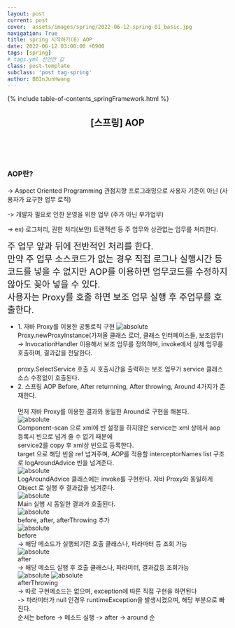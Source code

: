 ```yaml
---
layout: post
current: post
cover:  assets/images/spring/2022-06-12-spring-01_basic.jpg
navigation: True
title: spring 시작하기(6) AOP
date: 2022-06-12 03:00:00 +0900
tags: [spring]  
# tags.yml 선언한 값
class: post-template
subclass: 'post tag-spring'
author: BBInJunHwang
---
```


{% include table-of-contents_springFramework.html %}
<!-- <div>
<br>
<h2>[스프링] AOP</h2><br>

AOP란?<br> 
<p align = "justify">
<font size=3>
Aspect Oriented Programming 관점지향 프로그래밍으로 사용자 기준이 아닌 (사용자가 요구한 업무 로직)<br> 
개발자 필요로 인한 운영을 위한 업무 (주가 아닌 부가업무)<br>
<br>
ex) 로그처리, 권한 처리(보안) 트랜잭션 등 주 업무와 상관없는 업무를 처리한다.<br>
<br>
주 업무 앞과 뒤에 전반적인 처리를 한다.<br>
만약 주 업무 소스코드가 없는 경우 직접 로그나 실행시간 등 코드를 넣을 수 없지만 AOP를 이용하면 업무코드를 수정하지 않아도 꽂아 넣을 수 있다.<br>
사용자는 Proxy를 호출 하면 보조 업무 실행 후 주업무를 호출한다.<br>

<br>
1. 자바 Proxy를 이용한 공통로직 구현<br>
Proxy.newProxyInstance(가져올 클래스 로더, 클래스 인터페이스들, 보조업무)<br>
-> InvocationHandler 이용해서 보조 업무를 정의하며, invoke에서 실제 업무를 호출하며, 결과값을 전달한다.<br>
<br>
proxy.SelectService 호출 시 호출시간을 출력하는 보조 업무가 service 클래스 소스 수정없이 호출된다.<br>
<img style="margin-left:0; margin-bottom: 25px;border: 2px outset gray; border-radius:10px;" data-action="zoom" src='{{ "/assets/images/spring/spring06/ch06_main_class_aop_01.PNG" | relative_url }}' alt='absolute'><br>

<br>
2. 스프링 AOP<br>
Before, After returnning, After throwing, Around 4가지가 존재한다.<br>
<br>
먼저 자바 Proxy를 이용한 결과와 동일한 Around로 구현을 해본다.<br>

Component-scan 으로 xml에 빈 설정을 하지않은 service는 xml 상에서 aop 등록시 빈으로 넘겨 줄 수 없기 때문에<br>
service2를 copy 후  xml상 빈으로 등록한다.<br>
target 으로 해당 빈을 ref 넘겨주며, AOP를 적용할 interceptorNames list 구조로 logAroundAdvice 빈을 넘겨준다.<br>
<img style="margin-left:0; margin-bottom: 25px;border: 2px outset gray; border-radius:10px;" data-action="zoom" src='{{ "/assets/images/spring/spring06/ch06_bean_xml_01.PNG" | relative_url }}' alt='absolute'><br>

LogAroundAdvice 클래스에는 invoke를 구현한다. 자바 Proxy와 동일하게 Object 로 실행 후 결과값을 넘겨준다.<br>
<img style="margin-left:0; margin-bottom: 25px;border: 2px outset gray; border-radius:10px;" data-action="zoom" src='{{ "/assets/images/spring/spring06/ch06_advice_class_aop_01.PNG" | relative_url }}' alt='absolute'><br>

Main 실행 시 동일한 결과가 호출된다.<br>
<img style="margin-left:0; margin-bottom: 25px;border: 2px outset gray; border-radius:10px;" data-action="zoom" src='{{ "/assets/images/spring/spring06/ch06_main_class_aop_02.PNG" | relative_url }}' alt='absolute'><br>

before, after, afterThrowing 추가<br>
<img style="margin-left:0; margin-bottom: 25px;border: 2px outset gray; border-radius:10px;" data-action="zoom" src='{{ "/assets/images/spring/spring06/ch06_bean_xml_02.PNG" | relative_url }}' alt='absolute'><br>

before<br>
-> 해당 메소드가 실행되기전 호출 클래스나, 파라마터 등 조회 가능<br>
<img style="margin-left:0; margin-bottom: 25px;border: 2px outset gray; border-radius:10px;" data-action="zoom" src='{{ "/assets/images/spring/spring06/ch06_before_class_aop_01.PNG" | relative_url }}' alt='absolute'><br>

after<br>
-> 해당 메소드 실행 후 호출 클래스나, 파라미터, 결과값등 조회가능<br>
<img style="margin-left:0; margin-bottom: 25px;border: 2px outset gray; border-radius:10px;" data-action="zoom" src='{{ "/assets/images/spring/spring06/ch06_after_class_aop_01.PNG" | relative_url }}' alt='absolute'><br>

afterThrowing<br>
-> 따로 구현메소드는 없으며, exception에 따른 직접 구현을 하면된다 <br>
-> 파라미터가 null 인경우 runtimeException을 발생시켰으며, 해당 부분으로 빠진다.<br>
<img style="margin-left:0; margin-bottom: 25px;border: 2px outset gray; border-radius:10px;" data-action="zoom" src='{{ "/assets/images/spring/spring06/ch06_afterThrowing_class_aop_01.PNG" | relative_url }}' alt='absolute'>
<img style="margin-left:0; margin-bottom: 25px;border: 2px outset gray; border-radius:10px;" data-action="zoom" src='{{ "/assets/images/spring/spring06/ch06_bean_service_class_01.PNG" | relative_url }}' alt='absolute'>

순서는 before -> 메소드 실행 -> after -> around 순<br>

</font>
</p>
</div> -->



<div>
    <header>
      <h2 class="title">[스프링] AOP</h2><br>
    </header>
    <div>
      <h3 class="subTitle">AOP란?</h3>
      <p> ->  Aspect Oriented Programming 관점지향 프로그래밍으로 사용자 기준이 아닌 (사용자가 요구한 업무 로직)</p>
      <p> ->  개발자 필요로 인한 운영을 위한 업무 (주가 아닌 부가업무)</p>
      <p> ->  ex) 로그처리, 권한 처리(보안) 트랜잭션 등 주 업무와 상관없는 업무를 처리한다.</p>
    </div>
    <div class="listWrapper">
      <span style="font-size: 20px;">주 업무 앞과 뒤에 전반적인 처리를 한다.<br>
                                    만약 주 업무 소스코드가 없는 경우 직접 로그나 실행시간 등 코드를 넣을 수 없지만 AOP를 이용하면 업무코드를 수정하지 않아도 꽂아 넣을 수 있다.<br>
                                    사용자는 Proxy를 호출 하면 보조 업무 실행 후 주업무를 호출한다.</span>
      <ul class="imageList">
        <li>
          <div class="area">
            <span>1. 자바 Proxy를 이용한 공통로직 구현</span>
            <img data-action="zoom" src="/assets/images/spring/spring06/ch06_main_class_aop_01.PNG" alt='absolute'>
            <div>
              <span>Proxy.newProxyInstance(가져올 클래스 로더, 클래스 인터페이스들, 보조업무)<br>
                    -> InvocationHandler 이용해서 보조 업무를 정의하며, invoke에서 실제 업무를 호출하며, 결과값을 전달한다.<br>
                    <br>
                    proxy.SelectService 호출 시 호출시간을 출력하는 보조 업무가 service 클래스 소스 수정없이 호출된다.<br></span>
            </div>
          </div>
        </li>
        <li>
          <span>2. 스프링 AOP
            Before, After returnning, After throwing, Around 4가지가 존재한다.<br>
            <br>
            먼저 자바 Proxy를 이용한 결과와 동일한 Around로 구현을 해본다.<br></span>
          <div class="area">
            <img data-action="zoom" src="/assets/images/spring/spring06/ch06_bean_xml_01.PNG" alt='absolute'>
            <div>
              <span>Component-scan 으로 xml에 빈 설정을 하지않은 service는 xml 상에서 aop 등록시 빈으로 넘겨 줄 수 없기 때문에<br>
                service2를 copy 후  xml상 빈으로 등록한다.<br>
                target 으로 해당 빈을 ref 넘겨주며, AOP를 적용할 interceptorNames list 구조로 logAroundAdvice 빈을 넘겨준다.<br></span>
            </div>
            <img data-action="zoom" src="/assets/images/spring/spring06/ch06_advice_class_aop_01.PNG" alt='absolute'>
            <div>
              <span>LogAroundAdvice 클래스에는 invoke를 구현한다. 자바 Proxy와 동일하게 Object 로 실행 후 결과값을 넘겨준다.</span>
            </div>
            <img data-action="zoom" src="/assets/images/spring/spring06/ch06_main_class_aop_02.PNG" alt='absolute'>
            <div>
              <span>Main 실행 시 동일한 결과가 호출된다.</span>
            </div>
            <img data-action="zoom" src="/assets/images/spring/spring06/ch06_bean_xml_02.PNG" alt='absolute'>
            <div>
              <span>before, after, afterThrowing 추가</span>
            </div>
            <img data-action="zoom" src="/assets/images/spring/spring06/ch06_before_class_aop_01.PNG" alt='absolute'>
            <div>
              <span>before<br>
                    -> 해당 메소드가 실행되기전 호출 클래스나, 파라마터 등 조회 가능</span>
            </div>
            <img data-action="zoom" src="/assets/images/spring/spring06/ch06_after_class_aop_01.PNG" alt='absolute'>
            <div>
              <span>after<br>
                    -> 해당 메소드 실행 후 호출 클래스나, 파라미터, 결과값등 조회가능</span>
            </div>
            <img data-action="zoom" src="/assets/images/spring/spring06/ch06_afterThrowing_class_aop_01.PNG" alt='absolute'>
            <img data-action="zoom" src="/assets/images/spring/spring06/ch06_bean_service_class_01.PNG" alt='absolute'>
            <div>
              <span>afterThrowing<br>
                    -> 따로 구현메소드는 없으며, exception에 따른 직접 구현을 하면된다 <br>
                    -> 파라미터가 null 인경우 runtimeException을 발생시켰으며, 해당 부분으로 빠진다.<br>
                    순서는 before -> 메소드 실행 -> after -> around 순</span>
            </div>
          </div>
        </li>
      </ul>
    </div>
  </div>


